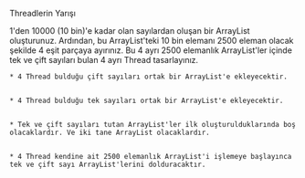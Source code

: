 Threadlerin Yarışı

1'den 10000 (10 bin)'e kadar olan sayılardan oluşan bir ArrayList oluşturunuz. Ardından, bu ArrayList'teki 10 bin elemanı 2500 eleman olacak şekilde 4 eşit parçaya ayırınız. Bu 4 ayrı 2500 elemanlık ArrayList'ler içinde tek ve çift sayıları bulan 4 ayrı Thread tasarlayınız.



	* 4 Thread bulduğu çift sayıları ortak bir ArrayList'e ekleyecektir.
	
	
	* 4 Thread bulduğu tek sayıları ortak bir ArrayList'e ekleyecektir.
	
	
	* Tek ve çift sayıları tutan ArrayList'ler ilk oluşturulduklarında boş olacaklardır. Ve iki tane ArrayList olacaklardır.
	
	
	* 4 Thread kendine ait 2500 elemanlık ArrayList'i işlemeye başlayınca tek ve çift sayı ArrayList'lerini dolduracaktır.
